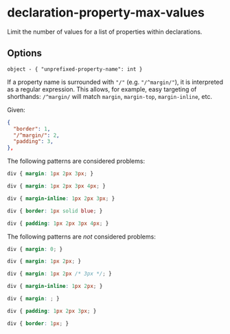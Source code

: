 # declaration-property-max-values

Limit the number of values for a list of properties within declarations.

## Options

`object - { "unprefixed-property-name": int }`

If a property name is surrounded with `"/"` (e.g. `"/^margin/"`), it is interpreted as a regular expression. This allows, for example, easy targeting of shorthands: `/^margin/` will match `margin`, `margin-top`, `margin-inline`, etc.

Given:

```json
{
  "border": 1,
  "/^margin/": 2,
  "padding": 3,
},
```

The following patterns are considered problems:

<!-- prettier-ignore -->
```css
div { margin: 1px 2px 3px; }
```

<!-- prettier-ignore -->
```css
div { margin: 1px 2px 3px 4px; }
```

<!-- prettier-ignore -->
```css
div { margin-inline: 1px 2px 3px; }
```

<!-- prettier-ignore -->
```css
div { border: 1px solid blue; }
```

<!-- prettier-ignore -->
```css
div { padding: 1px 2px 3px 4px; }
```

The following patterns are _not_ considered problems:

<!-- prettier-ignore -->
```css
div { margin: 0; }
```

<!-- prettier-ignore -->
```css
div { margin: 1px 2px; }
```

<!-- prettier-ignore -->
```css
div { margin: 1px 2px /* 3px */; }
```

<!-- prettier-ignore -->
```css
div { margin-inline: 1px 2px; }
```

<!-- prettier-ignore -->
```css
div { margin: ; }
```

<!-- prettier-ignore -->
```css
div { padding: 1px 2px 3px; }
```

<!-- prettier-ignore -->
```css
div { border: 1px; }
```
